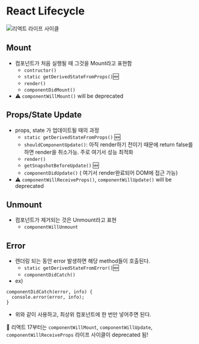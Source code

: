# React Lifecycle

![리액트 라이프 사이클](https://github.com/heyKim/myMemo/blob/master/images/react/react_lifecycle.jpeg)

## Mount 
* 컴포넌트가 처음 실행될 때 그것을 Mount라고 표현함
  * `contructor()`
  * `static getDerivedStateFromProps()`:new: 
  * `render()`
  * `componentDidMount()`
* :warning: `componentWillMount()` will be deprecated


## Props/State Update
* props, state 가 업데이트될 때의 과정
  * `static getDerivedStateFromProps()` :new: 
  * `shouldComponentUpdate()`:  아직 render하기 전이기 때문에 return false를 하면 render을 취소가능. 주로 여기서 성능 최적화
  * `render()`
  * `getSnapshotBeforeUpdate()` :new: 
  * `componentDidUpdate()` ( 여기서 render완료되어 DOM에 접근 가능)
* :warning: `componentWillReceiveProps()`, `componentWillUpdate()` will be deprecated

## Unmount
* 컴포넌트가 제거되는 것은 Unmount라고 표현
  * `componentWillUnmount`

## Error
* 렌더링 되는 동안 error 발생하면 해당 method들이 호출된다.
  * `static getDerivedStateFromError()`:new: 
  * `componentDidCatch()`
* ex)
```
componentDidCatch(error, info) {
  console.error(error, info);
}
```
* 위와 같이 사용하고, 최상위 컴포넌트에 한 번만 넣어주면 된다.

:pushpin: 리액트 17부터는 `componentWillMount`, `componentWillUpdate`, `componentWillReceiveProps` 라이프 사이클이 deprecated 됨!
